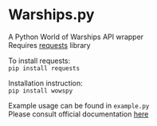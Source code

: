 # Warships.py  
A  Python World of Warships API wrapper  
Requires [requests](http://docs.python-requests.org/en/master/) library    

To install requests:  
``pip install requests``    

Installation instruction:  
``pip install wowspy``    

Example usage can be found in ``example.py``  
Please consult official documentation [here](https://developers.wargaming.net/reference)
